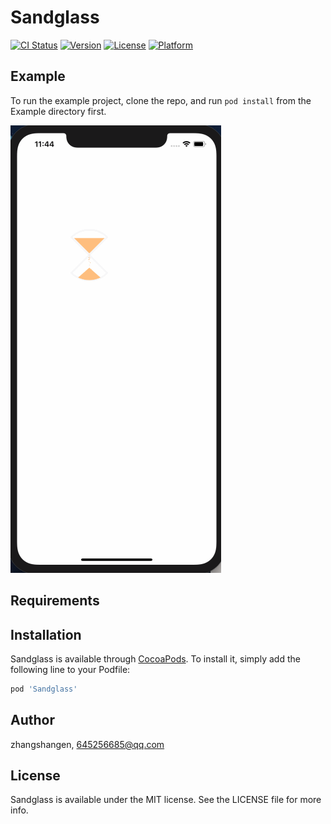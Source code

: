 # Sandglass

[![CI Status](https://img.shields.io/travis/zhangshangen/Sandglass.svg?style=flat)](https://travis-ci.org/zhangshangen/Sandglass)
[![Version](https://img.shields.io/cocoapods/v/Sandglass.svg?style=flat)](https://cocoapods.org/pods/Sandglass)
[![License](https://img.shields.io/cocoapods/l/Sandglass.svg?style=flat)](https://cocoapods.org/pods/Sandglass)
[![Platform](https://img.shields.io/cocoapods/p/Sandglass.svg?style=flat)](https://cocoapods.org/pods/Sandglass)

## Example

To run the example project, clone the repo, and run `pod install` from the Example directory first.

![](/images/demo.gif)

## Requirements

## Installation

Sandglass is available through [CocoaPods](https://cocoapods.org). To install
it, simply add the following line to your Podfile:

```ruby
pod 'Sandglass'
```

## Author

zhangshangen, 645256685@qq.com

## License

Sandglass is available under the MIT license. See the LICENSE file for more info.



